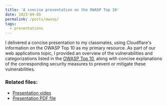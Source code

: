 ```yaml
---
title: 'A concise presentation on the OWASP Top 10'
date: 2023-09-05
permalink: /posts/owasp/
tags:
  - presentations
---
```

I delivered a concise presentation to my classmates, using Cloudflare's information on the OWASP Top 10 as my primary resource. As part of our web applications topic, I provided an overview of the vulnerabilities and categorizations listed in the [OWASP Top 10](https://owasp.org/www-project-top-ten/), along with concise explanations of the corresponding security measures to prevent or mitigate these vulnerabilities.

### Related files:
* [Presentation video](https://0xGwyn.github.io/files/owasp/owasp.mp4)
* [Presentation PDF file](https://0xGwyn.github.io/files/owasp/owasp.pdf)